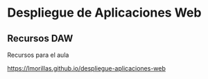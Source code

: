 # Despliegue de Aplicaciones Web

## Recursos DAW

Recursos para el aula


https://lmorillas.github.io/despliegue-aplicaciones-web
